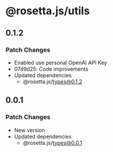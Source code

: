 # @rosetta.js/utils

## 0.1.2

### Patch Changes

- Enabled use personal OpenAI API Key
- 07d9d25: Code improvements
- Updated dependencies
  - @rosetta.js/types@0.1.2

## 0.0.1

### Patch Changes

- New version
- Updated dependencies
  - @rosetta.js/types@0.0.1
